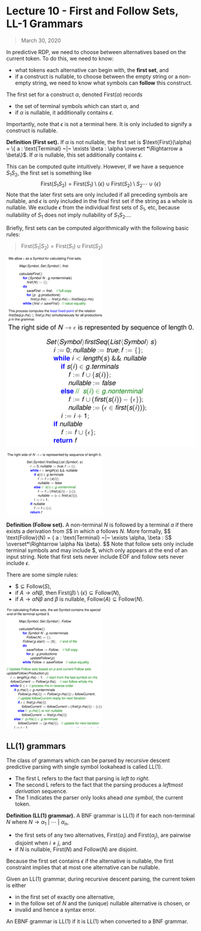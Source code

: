 # Lecture 10 - First and Follow Sets, LL-1 Grammars

> March 30,  2020

In predictive RDP, we need to choose between alternatives based on the current token. To do this, we need to know:

- what tokens each alternative can begin with, the **first set**, and
- if a construct is nullable, to choose between the empty string or a non-empty string, we need to know what symbols can **follow** this construct.

The first set for a construct $\alpha$, denoted $\text{First}(\alpha)$ records

- the set of terminal symbols which can start $\alpha$, and
- if $\alpha$ is nullable, it additionally contains $\epsilon$.

Importantly, note that $\epsilon$ is not a terminal here. It is only included to signify a construct is nullable.

**Definition (First set).** If $\alpha$ is not nullable, the first set is $\text{First}(\alpha) = \{ a : \text{Terminal} ~|~ \exists \beta : \alpha \overset *\Rightarrow a \beta\}$. If $\alpha$ is nullable, this set additionally contains $\epsilon$.

This can be computed quite intuitively. However, if we have a sequence $S_1 S_2$, the first set is something like
$$
\text{First}(S_1 S_2) = \text{First}(S_1) \setminus\{\epsilon\} \cup \text{First}(S_2) \setminus S_2 \cdots \cup \{\epsilon\}
$$
Note that the later first sets are only included if all preceding symbols are nullable, and $\epsilon$ is only included in the final first set if the string as a whole is nullable. We exclude $\epsilon$ from the individual first sets of $S_1$, etc, because nullability of $S_1$ does not imply nullability of $S_1 S_2 \ldots$.

Briefly, first sets can be computed algorithmically with the following basic rules:

> $\text{First}(S_1 | S_2) = \text{First}(S_1) \cup \text{First}(S_2)$

<img src="assets/image-20200416163528849.png" alt="image-20200416163528849" style="zoom: 25%;" />![image-20200416163736496](assets/image-20200416163736496.png)

<img src="assets/image-20200416163736496.png" alt="image-20200416163736496" style="zoom: 25%;" />

**Definition (Follow set).** A non-terminal $N$ is followed by a terminal $a$ if there exists a derivation from $S\$$ in which $a$ follows $N$. More formally,
$$
\text{Follow}(N) = \{ a : \text{Terminal} ~|~ \exists \alpha, \beta : S$ \overset*\Rightarrow \alpha Na \beta\}.
$$
Note that follow sets only include terminal symbols and may include $\$$, which only appears at the end of an input string. Note that first sets never include EOF and follow sets never include $\epsilon$.

There are some simple rules:

- $\$ \subseteq \text{Follow}(S)$,
- if $A \to \alpha N \beta$, then $\text{First}(\beta) \setminus \{\epsilon\} \subseteq \text{Follow}(N)$,
- if $A \to \alpha N \beta$ and $\beta$ is nullable, $\text{Follow}(A) \subseteq \text{Follow}(N)$.

<img src="assets/image-20200417141018281.png" alt="image-20200417141018281" style="zoom:25%;" />

<img src="assets/image-20200417141239370.png" alt="image-20200417141239370" style="zoom:25%;" />

## LL(1) grammars

The class of grammars which can be parsed by recursive descent predictive parsing with single symbol lookahead is called LL(1). 

- The first L refers to the fact that parsing is *left to right*.
- The second L refers to the fact that the parsing produces a *leftmost derivation* sequence.
- The 1 indicates the parser only looks ahead *one symbol*, the current token.

**Definition (LL(1) grammar).** A BNF grammar is LL(1) if for each non-terminal $N$ where $N \to \alpha_1 ~|~ \cdots ~|~ \alpha_n$,

- the first sets of any two alternatives, $\text{First}(\alpha_i)$ and $\text{First}(\alpha_j)$, are pairwise disjoint when $i \ne j$, and
- if $N$ is nullable, $\text{First}(N)$ and $\text{Follow}(N)$ are disjoint.

Because the first set contains $\epsilon$ if the alternative is nullable, the first constraint implies that at most one alternative can be nullable.

Given an LL(1) grammar, during recursive descent parsing, the current token is either

- in the first set of exactly one alternative,
- in the follow set of $N$ and the (unique) nullable alternative is chosen, or
- invalid and hence a syntax error.

An EBNF grammar is LL(1) if it is LL(1) when converted to a BNF grammar.